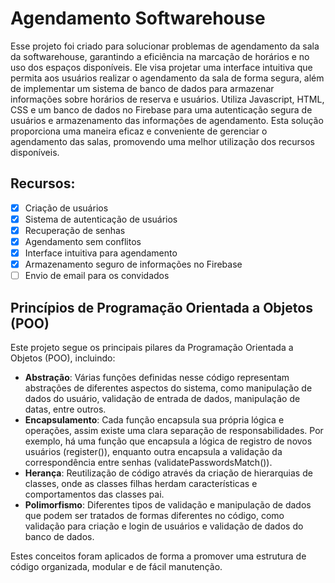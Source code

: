 # Agendamento Softwarehouse
<p>Esse projeto foi criado para solucionar problemas de agendamento da sala da softwarehouse, garantindo a eficiência na marcação de horários e no uso dos espaços disponíveis. Ele visa projetar uma interface intuitiva que permita aos usuários realizar o agendamento da sala de forma segura, além de implementar um sistema de banco de dados para armazenar informações sobre horários de reserva e usuários. Utiliza Javascript, HTML, CSS e um banco de dados no Firebase para uma autenticação segura de usuários e armazenamento das informações de agendamento. Esta solução proporciona uma maneira eficaz e conveniente de gerenciar o agendamento das salas, promovendo uma melhor utilização dos recursos disponíveis.</p>

## **Recursos:**

- [x] Criação de usuários
- [x] Sistema de autenticação de usuários
- [x] Recuperação de senhas 
- [x] Agendamento sem conflitos
- [x] Interface intuitiva para agendamento
- [x] Armazenamento seguro de informações no Firebase
- [ ] Envio de email para os convidados

## **Princípios de Programação Orientada a Objetos (POO)**

Este projeto segue os principais pilares da Programação Orientada a Objetos (POO), incluindo:

- **Abstração**: Várias funções definidas nesse código representam abstrações de diferentes aspectos do sistema, como manipulação de dados do usuário, validação de entrada de dados, manipulação de datas, entre outros.
- **Encapsulamento**: Cada função encapsula sua própria lógica e operações, assim existe uma clara separação de responsabilidades. Por exemplo, há uma função que encapsula a lógica de registro de novos usuários (register()), enquanto outra encapsula a validação da correspondência entre senhas (validatePasswordsMatch()).
- **Herança**: Reutilização de código através da criação de hierarquias de classes, onde as classes filhas herdam características e comportamentos das classes pai.
- **Polimorfismo**: Diferentes tipos de validação e manipulação de dados que podem ser tratados de formas diferentes no código, como validação para criação e login de usuários e validação de dados do banco de dados.

Estes conceitos foram aplicados de forma a promover uma estrutura de código organizada, modular e de fácil manutenção.
